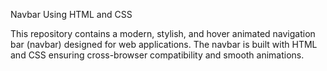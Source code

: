 Navbar Using HTML and CSS 

This repository contains a modern, stylish, and hover animated navigation bar (navbar) designed for web applications. The navbar is built with HTML and CSS ensuring cross-browser compatibility and smooth animations.
